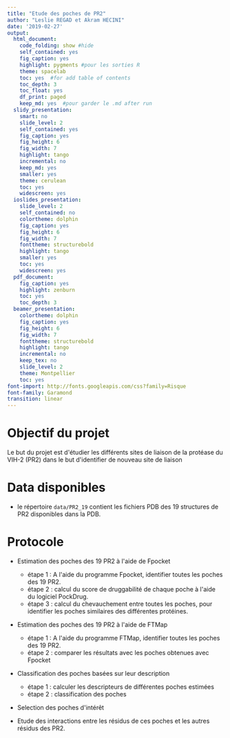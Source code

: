 ```yaml
---
title: "Etude des poches de PR2"
author: "Leslie REGAD et Akram HECINI"
date: '2019-02-27'
output:
  html_document:
    code_folding: show #hide
    self_contained: yes
    fig_caption: yes
    highlight: pygments #pour les sorties R
    theme: spacelab
    toc: yes  #for add table of contents
    toc_depth: 3
    toc_float: yes
    df_print: paged
    keep_md: yes  #pour garder le .md after run
  slidy_presentation:
    smart: no
    slide_level: 2
    self_contained: yes
    fig_caption: yes
    fig_height: 6
    fig_width: 7
    highlight: tango
    incremental: no
    keep_md: yes
    smaller: yes
    theme: cerulean
    toc: yes
    widescreen: yes
  ioslides_presentation:
    slide_level: 2
    self_contained: no
    colortheme: dolphin
    fig_caption: yes
    fig_height: 6
    fig_width: 7
    fonttheme: structurebold
    highlight: tango
    smaller: yes
    toc: yes
    widescreen: yes
  pdf_document:
    fig_caption: yes
    highlight: zenburn
    toc: yes
    toc_depth: 3
  beamer_presentation:
    colortheme: dolphin
    fig_caption: yes
    fig_height: 6
    fig_width: 7
    fonttheme: structurebold
    highlight: tango
    incremental: no
    keep_tex: no
    slide_level: 2
    theme: Montpellier
    toc: yes
font-import: http://fonts.googleapis.com/css?family=Risque
font-family: Garamond
transition: linear
---
```





# Objectif du projet

Le but du projet est d'étudier les différents sites de liaison de la protéase du VIH-2 (PR2) dans le but d'identifier de nouveau site de liaison



# Data disponibles 

* le répertoire `data/PR2_19` contient les fichiers PDB des 19 structures de PR2 disponibles dans la PDB.


# Protocole

* Estimation des poches des 19 PR2 à l'aide de Fpocket  
    + étape 1 : A l'aide du programme Fpocket, identifier toutes les poches des 19 PR2. 
    + étape 2 : calcul du score de druggabilité de chaque poche à l'aide du logiciel PockDrug.  
    + étape 3 : calcul du chevauchement entre toutes les poches, pour identifier les poches similaires des différentes protéines.  

* Estimation des poches des 19 PR2 à l'aide de FTMap  
    + étape 1 : A l'aide du programme FTMap, identifier toutes les poches des 19 PR2. 
    + étape 2 : comparer les résultats avec les poches obtenues avec Fpocket
    
* Classification des poches basées sur leur description  
    + étape 1 : calculer les descripteurs de différentes poches estimées
    + étape 2 : classification des poches

* Selection des poches d'intérêt

* Etude des interactions entre les résidus de ces poches et les autres résidus des PR2.

